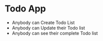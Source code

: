 # Todo App
* Anybody can Create Todo List
* Anybody can Update their Todo list
* Anybody can see their complete Todo list